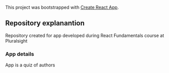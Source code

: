 This project was bootstrapped with [Create React App](https://github.com/facebook/create-react-app).

## Repository explanantion

Repository created for app developed during React Fundamentals course at Pluralsight

### App details

App is a quiz of authors